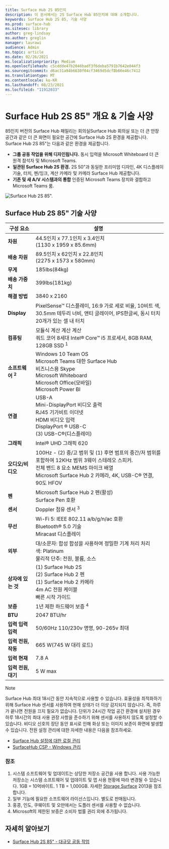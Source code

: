 ```yaml
---
title: Surface Hub 2S 85인치
description: 이 문서에서는 2S Surface Hub 85인치에 대해 소개합니다.
keywords: Surface Hub 2S 85, 기술 사양
ms.prod: surface-hub
ms.sitesec: library
author: greg-lindsay
ms.author: greglin
manager: laurawi
audience: Admin
ms.topic: article
ms.date: 02/26/2021
ms.localizationpriority: Medium
ms.openlocfilehash: c5cddde47b2046badf3f6deba5791b7642e044f3
ms.sourcegitcommit: d6ac31a94b6630f04cf3469d5dcf8b66e46c7412
ms.translationtype: MT
ms.contentlocale: ko-KR
ms.lasthandoff: 08/23/2021
ms.locfileid: "11912033"
---
```

# <a name="surface-hub-2s-85-overview--tech-specs"></a>Surface Hub 2S 85" 개요 & 기술 사양

85인치 버전의 Surface Hub 패밀리는 회의실Surface Hub 회의실 또는 더 큰 안장 공간과 같은 더 큰 화면이 필요한 공간에 Surface Hub 2S 환경을 제공합니다. Surface Hub 2S 85"는 다음과 같은 환경을 제공합니다.

- **그룹 공동 작업을 위해 디자인됩니다.** 동시 입력을 Microsoft Whiteboard 더 큰 원격 참석자 및 Microsoft Teams.
- **일관된 Surface Hub 2S 환경.** 2S 50"과 동일한 프리미엄 디자인, 4K 디스플레이 기술, 터치, 펜/잉크, 계산 카메라 및 카메라 Surface Hub 제공합니다.
- **기존 및 새 A/V 시스템과의 통합** 인증된 Microsoft Teams 장치와 결합하고 Microsoft Teams 룸.

![Surface Hub 2S 85".](images/hub-2s-85.png)

## <a name="surface-hub-2s-85-tech-specs"></a>Surface Hub 2S 85" 기술 사양

| 구성 요소    | 설명                                                                                                                                                                                                                                         |
| ----------------- | --------------------------------------------------------------------------------------------------------------------------------------------------------------------------------------------------------------------------------------------------------- |
|**차원**| 44.5인치 x 77.1인치 x 3.4인치<br>(1130 x 1959 x 85.6mm)                                                                                                                                                                                                        |
|**배송 차원**| 89.5인치 x 62인치 x 22.8인치<br>(2275 x 1573 x 580mm)                                                                                                                                                                                                        |
|**무게**| 185lbs(84kg)                                                                                                                                                                                                                                            |
|**배송 가중치**| 399lbs(181kg)                                                                                                                                                                                                                                            |
|**해결 방법**| 3840 x 2160                                                                                                                                                                                                                                               |
|**Display**| PixelSense™ 디스플레이, 16:9 가로 세로 비율, 10비트 색, 30.5mm 테두리 너비, 앤티 글레이어, IPS한글씨, 동시 터치 20개가 있는 셀 내 터치                                                                                                           |
|**컴퓨팅**| 모듈식 계산 계산 계산<br>쿼드 코어 8세대 Intel® Core™ i5 프로세서, 8GB RAM, 128GB SSD <sup> 1</sup>                                                                                                                                                      |
|**소프트웨어 <sup> 2</sup>**| Windows 10 Team OS<br>Microsoft Teams 대한 Surface Hub<br>비즈니스용 Skype<br>Microsoft Whiteboard<br>Microsoft Office(모바일)<br>Microsoft Power BI                                                                                               |
|**연결**| USB-A<br>Mini-DisplayPort 비디오 출력<br>RJ45 기가비트 이더넷<br>HDMI 비디오 입력<br>DisplayPort ® USB-C<br>(3) USB-C®(디스플레이)                                                                                                           |
|**그래픽**| Intel® UHD 그래픽 620                                                                                                                                                                                                                                   |
|**오디오/비디오**| 100Hz - (2) 중/고 범위 및 (1) 후면 범프의 중간/저 범위를 포함하여 12KHz 범위 3웨이 스테레오 스피커. <br>전체 밴드 8 요소 MEMS 마이크 배열<br>Microsoft Surface Hub 2 카메라, 4K, USB-C® 연결, 90도 HFOV |
|**펜**| Microsoft Surface Hub 2 펜(활성)<br>Surface Pen 호환                                                                                                                                                                                       |
|**센서**| Doppler 점유 센서 <sup> 3</sup>                                                                                                                                                                                                                                 |
|**무선**| Wi-Fi 5: IEEE 802.11 a/b/g/n/ac 호환<br>Bluetooth® 5.0 기술<br>Miracast 디스플레이                                                                                                                                                      |
|**외부**| 대/소문자: 합성 합성을 사용하여 정밀한 기계 처리 처리<br>색: Platinum<br>물리적 단추: 전원, 볼륨, 소스                                                                                                                            |
|**상자에 있는 것**| (1) Surface Hub 2S<br>(2) Surface Hub 2 펜<br>(1) Surface Hub 2 카메라<br>4m AC 전원 케이블<br>빠른 시작 가이드                                                                                                                                         |
|**보증**| 1년 제한 하드웨어 보증 <sup> 4</sup>                                                                                                                                                                                                                          |
|**BTU**| 2047 BTU/hr |
|**입력 입력 입력**| 50/60Hz 110/230v 명명, 90-265v 최대 |
|**입력 전원, 작동**| 665 W(745 W 대리 로드) |
|**입력 현재**| 7.8 A |
|**입력 전원, 대기**| 5 W max  |

> [!NOTE]
> Surface Hub 최대 18시간 동안 지속적으로 사용할 수 있습니다. 효율성을 최적화하기 위해 Surface Hub 센서를 사용하여 현재 상태가 더 이상 감지되지 않습니다. 즉, 하루가 끝나면 전원을 끄지 필요가 없습니다. 단위가 24시간 작업 공간 환경에 설치된 경우 하루 18시간의 최대 사용 권장 사항을 준수하기 위해 센서를 사용하지 않도록 설정할 수 있습니다. 비디오 신호의 장단 동안 표시로 인해 화상 또는 이미지 보존이 화면에 발생할 수 있습니다. 전원 설정 관리에 대한 자세한 내용은 다음을 참조하세요.
>
> - [Surface Hub 설정에 대한 로컬 관리](local-management-surface-hub-settings.md)
> - [SurfaceHub CSP - Windows 관리](/windows/client-management/mdm/surfacehub-csp)

### <a name="references"></a>참조

1. 시스템 소프트웨어 및 업데이트는 상당한 저장소 공간을 사용 합니다. 사용 가능한 저장소는 시스템 소프트웨어 및 업데이트 및 앱 사용 현황에 따라 변경될 수 있습니다. 1GB = 10억바이트. 1 TB = 1,000GB. 자세한 [Storage Surface](https://www.surface.com/storage) 2013을 참조합니다.
2. 일부 기능에 필요한 소프트웨어 라이선스입니다. 별도로 판매됩니다.
3. 홍콩, 인도, 쿠웨이트 및 오만에서는 도플러 센서를 사용할 수 없습니다.
4. Microsoft의 제한된 보증은 소비자 법률 권리 외에 추가됩니다. 

## <a name="learn-more"></a>자세히 알아보기

- [Surface Hub 2S 85" - 대규모 공동 작업](https://techcommunity.microsoft.com/t5/surface-it-pro-blog/surface-hub-2s-85-quot-collaboration-at-a-massive-scale/ba-p/1669717)
